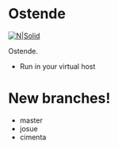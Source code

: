 # Ostende

[![N|Solid](https://www.softdirex.cl/assets/corporate/img/logos/logo-softdirex.png)](https://www.softdirex.cl)

Ostende.

  - Run in your virtual host

# New branches!

  - master
  - josue
  - cimenta